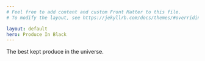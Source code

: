 ```yaml
---
# Feel free to add content and custom Front Matter to this file.
# To modify the layout, see https://jekyllrb.com/docs/themes/#overriding-theme-defaults

layout: default
hero: Produce In Black
---
```


The best kept produce in the universe.
